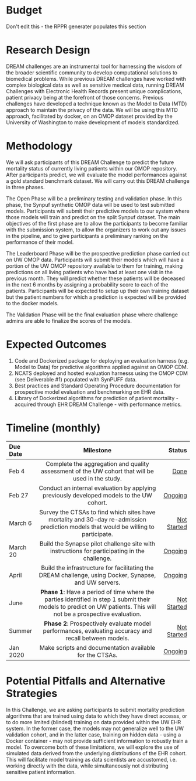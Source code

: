 # Budget
Don't edit this - the RPPR generater populates this section

# Research Design
DREAM challenges are an instrumental tool for harnessing the wisdom of the broader scientific community to develop computational solutions to biomedical problems. While previous DREAM challenges have worked with complex biological data as well as sensitive medical data, running DREAM Challenges with Electronic Health Records present unique complications, patient privacy being at the forefront of those concerns. Previous challenges have developed a technique known as the Model to Data (MTD) approach to maintain the privacy of the data. We will be using this MTD approach, facilitated by docker, on an OMOP dataset provided by the University of Washington to make development of models standardized.

# Methodology
We will ask participants of this DREAM Challenge to predict the future mortality status of currently living patients within our OMOP repository. After participants predict, we will evaluate the model performances against a gold standard benchmark dataset. We will carry out this DREAM challenge in three phases.

The Open Phase will be a preliminary testing and validation phase. In this phase, the Synpuf synthetic OMOP data will be used to test submitted models. Participants will submit their predictive models to our system where those models will train and predict on the split Synpuf dataset. The main objectives of the first phase are to allow the participants to become familiar with the submission system, to allow the organizers to work out any issues in the pipeline, and to give participants a preliminary ranking on the performance of their model.

The Leaderboard Phase will be the prospective prediction phase carried out on UW OMOP data. Participants will submit their models which will have a portion of the UW OMOP repository available to them for training, making predictions on all living patients who have had at least one visit in the previous month. They will predict whether these patients will be deceased in the next 6 months by assigning a probability score to each of the patients. Participants will be expected to setup up their own training dataset but the patient numbers for which a prediction is expected will be provided to the docker models.

The Validation Phase will be the final evaluation phase where challenge admins are able to finalize the scores of the models.

# Expected Outcomes
1. Code and Dockerized package for deploying an evaluation harness (e.g. Model to Data) for predictive algorithms applied against an OMOP CDM.
2. NCATS deployed and hosted evaluation harnesss using the OMOP CDM (see Deliverable #1) populated with SynPUFF data.
3. Best practices and Standard Operating Procedure documentation for prospective model evaluation and benchmarking on EHR data.
4. Library of Dockerized algorithms for prediction of patient mortality - acquired through EHR DREAM Challenge - with performance metrics.

# Timeline (monthly)
 Due Date | Milestone    | Status     | 
|:----------|:--------------:|------------:|
Feb 4 | Complete the aggregation and quality assessment of the UW cohort that will be used in the study. | [Done](https://github.com/data2health/DREAM-Challenge/milestone/1)
Feb 27 | Conduct an internal evaluation by applying previously developed models to the UW cohort. | [Ongoing](https://github.com/data2health/DREAM-Challenge/milestone/2)
March 6 | Survey the CTSAs to find which sites have mortality and 30-day re-admission prediction models that would be willing to participate. | [Not Started](https://github.com/data2health/DREAM-Challenge/milestone/3)
March 20 | Build the Synapse pilot challenge site with instructions for participating in the challenge. | [Ongoing](https://github.com/data2health/DREAM-Challenge/milestone/4)
April | Build the infrastructure for facilitating the DREAM challenge, using Docker, Synapse, and UW servers. | [Ongoing](https://github.com/data2health/DREAM-Challenge/milestone/5)
June | **Phase 1**: Have a period of time where the parties identified in step 1 submit their models to predict on UW patients. This will not be a prospective evaluation. | [Not Started](https://github.com/data2health/DREAM-Challenge/milestone/6)
Summer | **Phase 2**: Prospectively evaluate model performances, evaluating accuracy and recall between models. | [Not Started](https://github.com/data2health/DREAM-Challenge/milestone/7)
Jan 2020 | Make scripts and documentation available for the CTSAs. | [Ongoing](https://github.com/data2health/DREAM-Challenge/milestone/8)

# Potential Pitfalls and Alternative Strategies
In this Challenge, we are asking participants to submit mortality prediction algorithms that are trained using data to which they have direct accesss, or to do more limited (blinded) training on data provided within the UW EHR system. In the former case, the models may not generalize well to the UW validation cohort, and in the latter case, training on hidden data - using a Docker container - may not provide sufficient information to robustly train a model. To overcome both of these limitations, we will explore the use of simulated data derived from the underlying distributions of the EHR cohort. This will facilitate model training as data scientists are accustomed, i.e. working directly with the data, while simultaneously not distributing sensitive patient information.   
